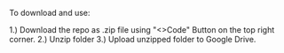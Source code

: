 To download and use: 

1.) Download the repo as .zip file using "<>Code" Button on the top right corner. 
2.) Unzip folder
3.) Upload unzipped folder to Google Drive. 
